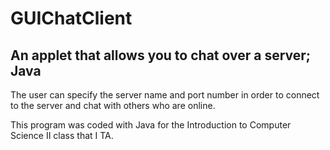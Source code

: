 # GUIChatClient
## An applet that allows you to chat over a server; Java

The user can specify the server name and port number in order to connect to the server and chat with others who are online. 

This program was coded with Java for the Introduction to Computer Science II class that I TA.
